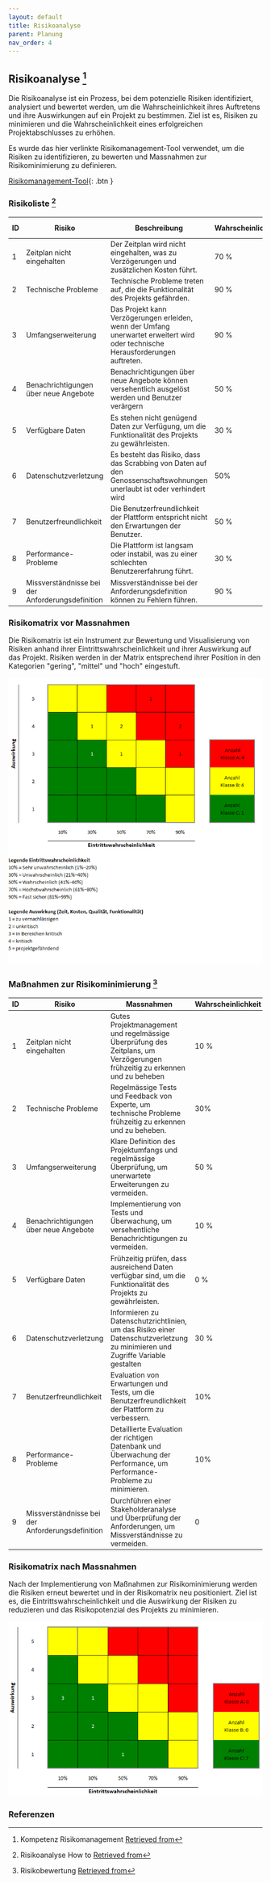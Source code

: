 ```yaml
---
layout: default
title: Risikoanalyse
parent: Planung
nav_order: 4
---
```


## Risikoanalyse [^1]

Die Risikoanalyse ist ein Prozess, bei dem potenzielle Risiken identifiziert, analysiert und bewertet werden, um die Wahrscheinlichkeit ihres Auftretens und ihre Auswirkungen auf ein Projekt zu bestimmen. Ziel ist es, Risiken zu minimieren und die Wahrscheinlichkeit eines erfolgreichen Projektabschlusses zu erhöhen.

Es wurde das hier verlinkte Risikomanagement-Tool verwendet, um die Risiken zu identifizieren, zu bewerten und Massnahmen zur Risikominimierung zu definieren.

[Risikomanagement-Tool](Kap8_Risikomanagement_Tool.xlsm){: .btn }

### Risikoliste [^2]

| ID | Risiko | Beschreibung | Wahrscheinlichkeit | Auswirkung 1-5 | 
|--------|--------|--------------|--------------------|------------|
| 1 | Zeitplan nicht eingehalten | Der Zeitplan wird nicht eingehalten, was zu Verzögerungen und zusätzlichen Kosten führt. | 70 % | 5 |
| 2 | Technische Probleme | Technische Probleme treten auf, die die Funktionalität des Projekts gefährden. | 90 % | 4 |
| 3 | Umfangserweiterung | Das Projekt kann Verzögerungen erleiden, wenn der Umfang unerwartet erweitert wird oder technische Herausforderungen auftreten. | 90 % | 4 |
| 4 | Benachrichtigungen über neue Angebote | Benachrichtigungen über neue Angebote können versehentlich ausgelöst werden und Benutzer verärgern | 50 % | 3 |
| 5 | Verfügbare Daten | Es stehen nicht genügend Daten zur Verfügung, um die Funktionalität des Projekts zu gewährleisten. | 30 % | 4 |
| 6 | Datenschutzverletzung | Es besteht das Risiko, dass das Scrabbing von Daten auf den Genossenschaftswohnungen unerlaubt ist oder verhindert wird | 50% | 4 |
| 7 | Benutzerfreundlichkeit | Die Benutzerfreundlichkeit der Plattform entspricht nicht den Erwartungen der Benutzer. | 50 % | 4 |
| 8 | Performance-Probleme | Die Plattform ist langsam oder instabil, was zu einer schlechten Benutzererfahrung führt. | 30 % | 3 |
| 9 | Missverständnisse bei der Anforderungsdefinition | Missverständnisse bei der Anforderungsdefinition können zu Fehlern führen. | 90 % | 3 |

### Risikomatrix vor Massnahmen

Die Risikomatrix ist ein Instrument zur Bewertung und Visualisierung von Risiken anhand ihrer Eintrittswahrscheinlichkeit und ihrer Auswirkung auf das Projekt. Risiken werden in der Matrix entsprechend ihrer Position in den Kategorien "gering", "mittel" und "hoch" eingestuft.

![Risikomatrix](../img/risikomatrix_vor.png)

### Maßnahmen zur Risikominimierung [^3]

| ID | Risiko | Massnahmen | Wahrscheinlichkeit | Auswirkung |
|--------|--------|--------------|--------------------|------------|
| 1 | Zeitplan nicht eingehalten | Gutes Projektmanagement und regelmässige Überprüfung des Zeitplans, um Verzögerungen frühzeitig zu erkennen und zu beheben       | 10 % | 3 |
| 2 | Technische Probleme       | Regelmässige Tests und Feedback von Experte, um technische Probleme frühzeitig zu erkennen und zu beheben.                        | 30% | 2 |
| 3 | Umfangserweiterung        | Klare Definition des Projektumfangs und regelmässige Überprüfung, um unerwartete Erweiterungen zu vermeiden.                      | 50 % | 1 |
| 4 | Benachrichtigungen über neue Angebote | Implementierung von Tests und Überwachung, um versehentliche Benachrichtigungen zu vermeiden.                         | 10 % | 3 |
| 5 | Verfügbare Daten          | Frühzeitig prüfen, dass ausreichend Daten verfügbar sind, um die Funktionalität des Projekts zu gewährleisten.                    | 0 % | 0 |
| 6 | Datenschutzverletzung     | Informieren zu Datenschutzrichtlinien, um das Risiko einer Datenschutzverletzung zu minimieren und Zugriffe Variable gestalten                                   | 30 % | 2 |
| 7 | Benutzerfreundlichkeit    | Evaluation von Erwartungen und Tests, um die Benutzerfreundlichkeit der Plattform zu verbessern.                                  | 10% | 2 |
| 8 | Performance-Probleme      | Detaillierte Evaluation der richtigen Datenbank und Überwachung der Performance, um Performance-Probleme zu minimieren.           | 10% | 3 |
| 9 | Missverständnisse bei der Anforderungsdefinition | Durchführen einer Stakeholderanalyse und Überprüfung der Anforderungen, um Missverständnisse zu vermeiden. | 0 | 0 |

### Risikomatrix nach Massnahmen

Nach der Implementierung von Maßnahmen zur Risikominimierung werden die Risiken erneut bewertet und in der Risikomatrix neu positioniert. Ziel ist es, die Eintrittswahrscheinlichkeit und die Auswirkung der Risiken zu reduzieren und das Risikopotenzial des Projekts zu minimieren.

![Risikomatrix](../img/risikomatrix_nach.png)

### Referenzen

[^1]: Kompetenz Risikomanagement [Retrieved from](https://gitlab.com/ch-tbz-wb/Stud/prj/-/tree/main/2_Unterrichtsressourcen/F_RisikoManagement )
[^2]: Risikoanalyse How to [Retrieved from](https://www.theprojectgroup.com/blog/risikomanagement-im-projektmanagement/#:~:text=Wann%20macht%20man%20eine%20Risikoanalyse,im%20gesamten%20Projektverlauf%20wiederholt%20wird.)
[^3]: Risikobewertung [Retrieved from](https://regina-stoiber.com/2019/04/28/risikoanalyse-durchfuehren-mit-muster-vorlage-und-beispiel/
)
